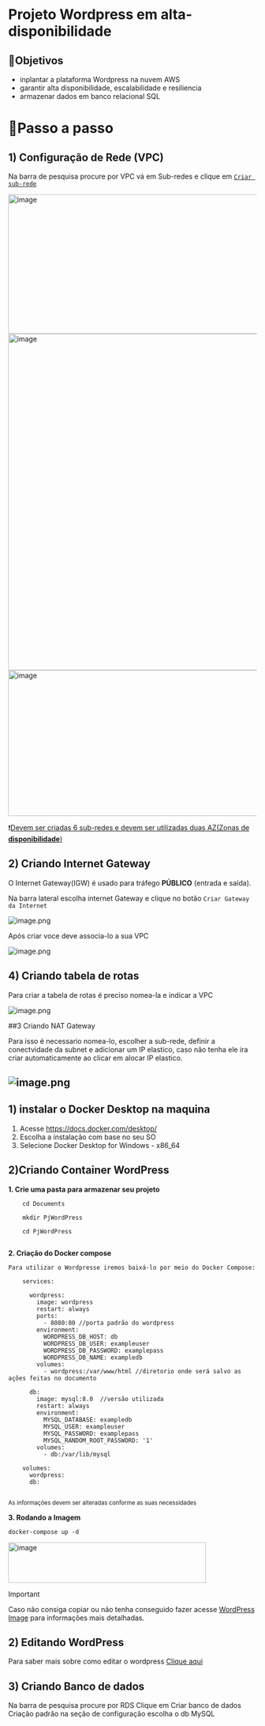 # Projeto Wordpress em alta-disponibilidade

## 💭Objetivos

- inplantar a plataforma Wordpress na nuvem AWS
- garantir alta disponibilidade, escalabilidade e resiliencia
- armazenar dados em banco relacional SQL

# 🏹Passo a passo
## 1) Configuração de Rede (VPC)
Na barra de pesquisa procure por VPC
vá em Sub-redes e clique em <ins>`Criar sub-rede`</ins>

<img width="928" height="282" alt="image" src="https://github.com/user-attachments/assets/d89b27b8-4dd0-4e11-bb4a-00be4f2fa484" />
<img width="897" height="681" alt="image" src="https://github.com/user-attachments/assets/0610340a-b44c-4336-a4be-c2c448d822a9" />
<img width="887" height="295" alt="image" src="https://github.com/user-attachments/assets/dbf538ef-b729-4480-8dd1-a700cce448a1" />

❗<ins>Devem ser criadas 6 sub-redes e devem ser utilizadas duas AZ(Zonas de **disponibilidade**)</ins>

## 2) Criando Internet Gateway
O Internet Gateway(IGW) é usado para tráfego **PÚBLICO** (entrada e saída).

Na barra lateral escolha internet Gateway e clique no botão `Criar Gateway da Internet`

![image.png](attachment:89a2b6bb-fa34-4497-9838-f05bc6fdac49:image.png)

Após criar voce deve associa-lo a sua VPC

![image.png](attachment:07334935-1e9b-44b7-b960-6ead67b20e68:image.png)

## 4) Criando tabela de rotas

Para criar a tabela de rotas é preciso nomea-la e indicar a VPC

![image.png](attachment:a0dc66ce-34f9-4d94-afd8-ab87c84203be:image.png)

##3 Criando NAT Gateway

Para isso é necessario nomea-lo, escolher a sub-rede, definir a conectvidade da subnet e adicionar um IP elastico, caso  não tenha ele ira criar automaticamente ao clicar em alocar IP elastico. 

![image.png](attachment:c048dca4-b0e6-4d0c-b6be-4ee080408f1c:image.png)
-----------------------------------
## 1) instalar o Docker Desktop na maquina

1. Acesse https://docs.docker.com/desktop/ 
2. Escolha a instalação com base no seu SO
3. Selecione Docker Desktop for Windows - x86_64

## 2)Criando Container WordPress

**1. Crie uma pasta para armazenar seu projeto**
    
`````
    cd Documents
    
    mkdir PjWordPress 
    
    cd PjWordPress 
    

`````

**2. Criação do Docker compose**

    Para utilizar o Wordpresse iremos baixá-lo por meio do Docker Compose:
 
```
    services:
    
      wordpress:
        image: wordpress
        restart: always
        ports:
          - 8080:80 //porta padrão do wordpress
        environment:
          WORDPRESS_DB_HOST: db
          WORDPRESS_DB_USER: exampleuser
          WORDPRESS_DB_PASSWORD: examplepass
          WORDPRESS_DB_NAME: exampledb
        volumes:
          - wordpress:/var/www/html //diretorio onde será salvo as ações feitas no documento
    
      db:
        image: mysql:8.0  //versão utilizada
        restart: always
        environment:
          MYSQL_DATABASE: exampledb
          MYSQL_USER: exampleuser
          MYSQL_PASSWORD: examplepass
          MYSQL_RANDOM_ROOT_PASSWORD: '1'
        volumes:
          - db:/var/lib/mysql
    
    volumes:
      wordpress:
      db:
    
 ```
 <sub>As informações devem ser alteradas conforme as suas necessidades</sub>

**3. Rodando a Imagem**
```
docker-compose up -d
```
<img width="401" height="82" alt="image" src="https://github.com/user-attachments/assets/dd2323af-7668-4cbb-aafd-845f0a673575" />


> [!IMPORTANT]
> Caso não consiga copiar ou não tenha conseguido fazer acesse [WordPress Image](https://hub.docker.com/_/wordpress) para informações mais detalhadas.

## 2) Editando WordPress
Para saber mais sobre como editar o wordpress [Clique aqui](./Wordpress-Edição.md)
## 3) Criando Banco de dados
Na barra de pesquisa procure por RDS
Clique em Criar banco de dados
Criação padrão
na seção de configuração escolha o db MySQL

